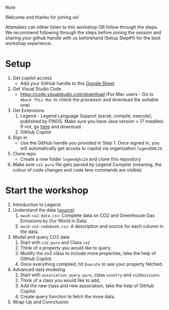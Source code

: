 > [!NOTE]
> Welcome and thanks for joining us!
> 
> Attendees can either listen to this workshop OR follow through the steps. We recommend following through the steps before joining the session and sharing your github handle with us beforehand (Setup Step#1) for the best workshop experience.

# Setup
1. Get copilot access
   - Add your GitHub handle to this [Google Sheet](https://docs.google.com/spreadsheets/d/1QqDxL9qk7N_aGFwiMALmyB7PiKMBS3_ZtNNfv4yaKHk/edit?usp=sharing)
2. Get Visual Studio Code
   - https://code.visualstudio.com/download (For Mac users - Go to `About This Mac` to check the processor and download the suitable one)
3. Get Extensions 
   1. Legend - Legend Language Support (parse, compile, execute), published by FINOS.
      Make sure you have Java version > 17 installed. If not, go [here](https://www.java.com/en/download) and download.
   2. GitHub Copilot
4. Sign in
   - Use the GitHub handle you provided in Step 1. Once signed in, you will automatically get access to copilot via organization `legendGHC24`.
5. Clone repo
   - Create a new folder `legendghc24` and clone this repository
6. Make sure `co2.pure` file gets parsed by Legend Compiler (meaning, the colour of code changes and code lens commands are visible)

# Start the workshop
1. Introduction to Legend
2. Understand the data ([source](https://github.com/owid/co2-data))
   1. `owid-co2-data.csv`: Complete data on CO2 and Greenhouse Gas Emissions by Our World in Data.
   2. `owid-co2-codebook.csv`: A description and source for each column in the data.
3. Model and query CO2 data
   1. Start with `co2.pure` and Class `co2`
   2. Think of a property you would like to query.
   3. Modify the co2 class to include more properties, take the help of GitHub Copilot.
   4. Once everything compiled, hit `Execute` to see your property fetched.
4. Advanced data modeling
   1. Start with `association_query.pure`, class `country` and `co2Emissions`
   2. Think of a class you would like to add,
   3. Add the new class and new association, take the help of GitHub Copilot.
   4. Create query function to fetch the more data.
5. Wrap-Up and Connclusion
